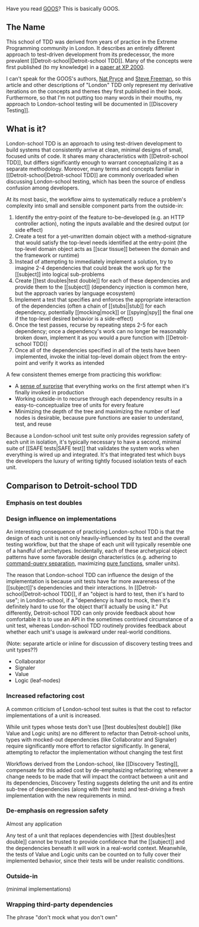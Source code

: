 Have you read [GOOS](http://www.growing-object-oriented-software.com)? This is basically GOOS.

## The Name

This school of TDD was derived from years of practice in the Extreme Programming community in London. It describes an entirely different approach to test-driven development from its predecessor, the more prevalent [[Detroit-school|Detroit-school TDD]]. Many of the concepts were first published (to my knowledge) in a [paper at XP 2000](http://www.ccs.neu.edu/research/demeter/related-work/extreme-programming/MockObjectsFinal.PDF). 

I can't speak for the GOOS's authors, [Nat Pryce](http://www.natpryce.com) and [Steve Freeman](http://higherorderlogic.com), so this article and other descriptions of "London" TDD only represent my derivative iterations on the concepts and themes they first published in their book. Furthermore, so that I'm not putting too many words in their mouths, my approach to London-school testing will be documented in [[Discovery Testing]].

## What is it?

London-school TDD is an approach to using test-driven development to build systems that consistently arrive at clean, minimal designs of small, focused units of code. It shares many characteristics with [[Detroit-school TDD]], but differs significantly enough to warrant conceptualizing it as a separate methodology. Moreover, many terms and concepts familiar in [[Detroit-school|Detroit-school TDD]] are commonly overloaded when discussing London-school testing, which has been the source of endless confusion among developers.

At its most basic, the workflow aims to systematically reduce a problem's complexity into small and sensible component parts from the outside-in:

1. Identify the entry-point of the feature to-be-developed (e.g. an HTTP controller action), noting the inputs available and the desired output (or side effect)
2. Create a test for a yet-unwritten domain object with a method-signature that would satisfy the top-level needs identified at the entry-point (the top-level domain object acts as [[scar tissue]] between the domain and the framework or runtime)
3. Instead of attempting to immediately implement a solution, try to imagine 2-4 dependencies that could break the work up for the [[subject]] into logical sub-problems
4. Create [[test doubles|test double]] for each of these dependencies and provide them to the [[subject]] (dependency injection is common here, but the approach varies by language ecosystem)
5. Implement a test that specifies and enforces the appropriate interaction of the dependencies (often a chain of [[stubs||stub]] for each dependency, potentially [[mocking|mock]] or [[spying|spy]] the final one if the top-level desired behavior is a side-effect)
6. Once the test passes, recurse by repeating steps 2-5 for each dependency; once a dependency's work can no longer be reasonably broken down, implement it as you would a pure function with [[Detroit-school TDD]]
7. Once all of the dependencies specified in all of the tests have been implemented, invoke the initial top-level domain object from the entry-point and verify it works as intended

A few consistent themes emerge from practicing this workflow:
* A [sense of surprise](http://michaelfeathers.typepad.com/michael_feathers_blog/2008/06/the-flawed-theo.html) that everything works on the first attempt when it's finally invoked in production
* Working outside-in to recurse through each dependency results in a easy-to-conceptualize tree of units for every feature
* Minimizing the depth of the tree and maximizing the number of leaf nodes is desirable, because pure functions are easier to understand, test, and reuse

Because a London-school unit test suite only provides regression safety of each unit in isolation, it's typically necessary to have a second, minimal suite of [[SAFE tests|SAFE test]] that validates the system works when everything is wired up and integrated. It's that integrated test which buys the developers the luxury of writing tightly focused isolation tests of each unit.

## Comparison to Detroit-school TDD

### Emphasis on test doubles

### Design influence on implementations

An interesting consequence of practicing London-school TDD is that the design of each unit is not only heavily-influenced by its test and the overall testing workflow, but that the shape of each unit will typically resemble one of a handful of archetypes. Incidentally, each of these archetypical object patterns have some favorable design characteristics (e.g. adhering to [command-query separation](https://en.wikipedia.org/wiki/Command–query_separation), maximizing [pure functions](https://en.wikipedia.org/wiki/Pure_function), smaller units).

The reason that London-school TDD can influence the design of the implementation is because unit tests have far more awareness of the [[subject]]'s dependencies and their interactions. In [[Detroit-school|Detroit-school TDD]], if an "object is hard to test, then it's hard to use"; in London-school, if a "dependency is hard to mock, then it's definitely hard to use for the object that'll actually be using it." Put differently, Detroit-school TDD can only provide feedback about how comfortable it is to use an API in the sometimes contrived circumstance of a unit test, whereas London-school TDD routinely provides feedback about whether each unit's usage is awkward under real-world conditions.

(Note: separate article or inline for discussion of discovery testing trees and unit types??)

* Collaborator
* Signaler
* Value
* Logic (leaf-nodes)

### Increased refactoring cost

A common criticism of London-school test suites is that the cost to refactor implementations of a unit is increased. 

While unit types whose tests don't use [[test doubles|test double]] (like Value and Logic units) are no different to refactor than Detroit-school units, types with mocked-out dependencies (like Collaborator and Signaler) require significantly more effort to refactor significantly. In general, attempting to refactor the implementation without changing the test first 

Workflows derived from the London-school, like [[Discovery Testing]], compensate for this added cost by de-emphasizing refactoring; whenever a change needs to be made that will impact the contract between a unit and its dependencies, Discovery Testing suggests deleting the unit and its entire sub-tree of dependencies (along with their tests) and test-driving a fresh implementation with the new requirements in mind.

### De-emphasis on regression safety

Almost any application 

Any test of a unit that replaces dependencies with [[test doubles|test double]] cannot be trusted to provide confidence that the [[subject]] and the dependencies beneath it will work in a real-world context. Meanwhile, the tests of Value and Logic units can be counted on to fully cover their implemented behavior, since their tests will be under realistic conditions.

### Outside-in

(minimal implementations)


### Wrapping third-party dependencies

The phrase "don't mock what you don't own"